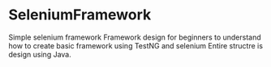# SeleniumFramework
Simple selenium framework
Framework design for beginners to understand how to create basic framework using TestNG and selenium
Entire structre is design using Java.
